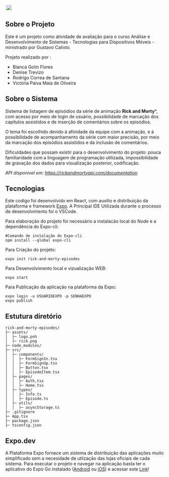 .![](https://occ-0-2794-2219.1.nflxso.net/dnm/api/v6/LmEnxtiAuzezXBjYXPuDgfZ4zZQ/AAAABQOxGMxzPfr3lvtrDxZ9ahcGCw4wMQsdBljUXHiuon2Oa1SmjgGWYx-QWkyLuFwEaguoI3yaq592H-XkHzLbtgh5Pu9ljDJV6AzS.png?r=1ab)

## Sobre o Projeto

Este é um projeto como atividade de avaliação para o curso  Análise e Desenvolvimento de Sistemas - Tecnologias para Dispositivos Móveis - ministrado por Gustavo Calixto.

Projeto realizado por :
- Bianca Golin Flores
- Denise Trevizo
- Rodrigo Correa de Santana
- Victória Paiva Maia de Oliveira

## Sobre o Sistema

Sistema de listagem de episódios da série de animação **Rick and Morty***, com acesso por meio de login de usuário, possibilidade de marcação dos
capítulos assistidos e de inserção de comentários sobre os episódios.  

O tema foi escolhido devido à afinidade da equipe com a animação, e à possibilidade de acompanhamento da série com maior precisão, por meio da
marcação dos episódios assistidos e da inclusão de comentários.  

Dificuldades que possam existir para o desenvolvimento do projeto: pouca familiaridade com a linguagem de programação utilizada,
impossibilidade de gravação dos dados para visualização posterior, codificação.  

*API disponível em: https://rickandmortyapi.com/documentation*

## Tecnologias

Este codigo foi desenvolvido em React, com auxílio e distribuição da plataforma e framework [Expo](https://expo.dev). A Principal IDE Utilizada durante o processo de desenvolvimento foi o VSCode.

Para elaboração do projeto foi necessário a instalacão local do Node e a dependência do Expo-cli:

    #Comando de instalação do Expo-cli
    npm install --global expo-cli

Para Criação do projeto:

    expo init rick-and-morty-episodes

Para Desenvolvimento local e vizualização WEB:

    expo start

Para Publicação da aplicação na plataforma da Expo:

    expo login -u USUARIOEXPO -p SENHAEXPO
    expo publish


## Estutura diretório
~~~
rick-and-morty-episodes/
├─ assets/
│  ├─ logo.pnh
│  ├─ rick.png
├─ node_modules/
├─ src/
│  ├─ components/
│  │  ├─ FormSignIn.tsx
│  │  ├─ FormSignUp.tsx
│  │  ├─ Button.tsx
│  │  ├─ EpisodeItem.tsx
│  ├─ pages/
│  │  ├─ Auth,tsx
│  │  ├─ Home.tsx
│  ├─ types/
│  │  ├─ Info.ts
│  │  ├─ Episode.ts
│  ├─ utils/
│  │  ├─ asyncStorage.ts
├─ .gitignore
├─ App.tsx
├─ package.json
├─ tsconfig.json
~~~
## Expo.dev
A Plataforma Expo fornece um sistema de distribuição das aplicações muito simplificado sem a necesidade de utlização das lojas oficiais de cada sistema. Para executar o projeto e navegar na aplicação basta ter o aplicativo do Expo Go instalado ([Android](https://play.google.com/store/apps/details?id=host.exp.exponent) ou [iOS](https://apps.apple.com/us/app/expo-go/id982107779)) e acessar este [Link](https://expo.dev/@bianca123/rick-and-morty)!